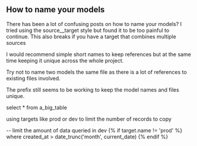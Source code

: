 ## How to name your models

There has been a lot of confusing posts on how to name your models?
I tried using the source__target style but found it to be too painful to continue.
This also breaks if you have a target that combines multiple sources


I would recommend simple short names to keep references but at the same time keeping it unique across the whole project.

Try not to name two models the same file as there is a lot of references to existing files involved.

The prefix still seems to be working to keep the model names and files unique.


select *
from a_big_table

using targets like prod or dev to limit the number of records to copy  

-- limit the amount of data queried in dev
{% if target.name != 'prod' %}
where created_at > date_trunc('month', current_date)
{% endif %}

